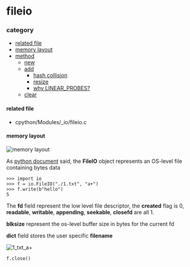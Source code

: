 # fileio

### category

* [related file](#related-file)
* [memory layout](#memory-layout)
* [method](#method)
	* [new](#new)
	* [add](#add)
		* [hash collision](#hash-collision)
		* [resize](#resize)
	    * [why LINEAR_PROBES?](#why-LINEAR_PROBES)
	* [clear](#clear)

#### related file
* cpython/Modules/_io/fileio.c

#### memory layout

![memory layout](https://github.com/zpoint/Cpython-Internals/blob/master/Modules/io/fileio/layout.png)

As [python document](https://docs.python.org/3/library/io.html#raw-file-i-o) said, the **FileIO** object represents an OS-level file containing bytes data


	>>> import io
    >>> f = io.FileIO("./1.txt", "a+")
    >>> f.write(b"hello")
    5

The **fd** field represent the low level file descriptor, the **created** flag is 0, **readable**, **writable**, **appending**, **seekable**, **closefd** are all 1.

**blksize** represent the os-level buffer size in bytes for the current fd

**dict** field stores the user specific **filename**

![1_txt_a+](https://github.com/zpoint/Cpython-Internals/blob/master/Modules/io/fileio/1_txt_a+.png)

	f.close()

